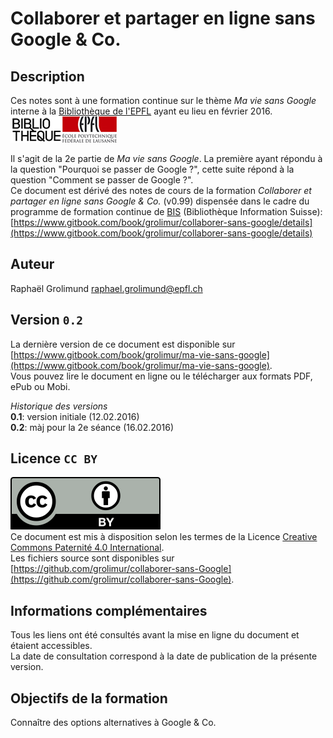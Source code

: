 # Collaborer et partager en ligne sans Google & Co.

## Description
Ces notes sont à une formation continue sur le thème *Ma vie sans Google* interne à la [Bibliothèque de l'EPFL](http://library.epfl.ch) ayant eu lieu en février 2016.   
![logo-bibliotheque](img/logo-bibliotheque.png)![logo-EPFL](img/logo-EPFL.jpg)   

Il s'agit de la 2e partie de *Ma vie sans Google*. La première ayant répondu à la question "Pourquoi se passer de Google ?", cette suite répond à la question "Comment se passer de Google ?".   
Ce document est dérivé des notes de cours de la formation *Collaborer et partager en ligne sans Google & Co.* (v0.99) dispensée dans le cadre du programme de formation continue de [BIS](http://http://www.bis.ch) (Bibliothèque Information Suisse):   
[https://www.gitbook.com/book/grolimur/collaborer-sans-google/details](https://www.gitbook.com/book/grolimur/collaborer-sans-google/details)   

## Auteur
Raphaël Grolimund [raphael.grolimund@epfl.ch](mailto:raphael.grolimund@epfl.ch)   

## Version `0.2`
La dernière version de ce document est disponible sur [https://www.gitbook.com/book/grolimur/ma-vie-sans-google](https://www.gitbook.com/book/grolimur/ma-vie-sans-google).   
Vous pouvez lire le document en ligne ou le télécharger aux formats PDF, ePub ou Mobi.   

*Historique des versions*   
**0.1**: version initiale (12.02.2016)   
**0.2**: màj pour la 2e séance (16.02.2016)   

## Licence `CC BY`
![logo-CC-BY](img/by.svg)   
Ce document est mis à disposition selon les termes de la Licence [Creative Commons Paternité 4.0 International](http://creativecommons.org/licenses/by/4.0/deed.fr).   
Les fichiers source sont disponibles sur [https://github.com/grolimur/collaborer-sans-Google](https://github.com/grolimur/collaborer-sans-Google).   

## Informations complémentaires
Tous les liens ont été consultés avant la mise en ligne du document et étaient accessibles.   
La date de consultation correspond à la date de publication de la présente version.   

## Objectifs de la formation

Connaître des options alternatives à Google & Co.
